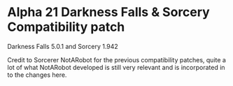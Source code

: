 # Alpha 21 Darkness Falls & Sorcery Compatibility patch

Darkness Falls 5.0.1 and Sorcery 1.942

Credit to Sorcerer NotARobot for the previous compatibility patches, quite a lot of what NotARobot developed is still very relevant and is incorporated in to the changes here.